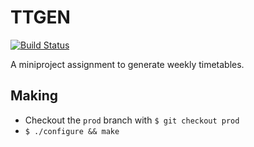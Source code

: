 # TTGEN #

<!---- After fighting with Travis CI for a long time and getting it to install
from trusty repos ---->
[![Build Status](https://travis-ci.org/gauravjuvekar/ttgen.svg?branch=ci)](https://travis-ci.org/gauravjuvekar/ttgen)

A miniproject assignment to generate weekly timetables.

## Making ##

- Checkout the `prod` branch with `$ git checkout prod`
- `$ ./configure && make`
